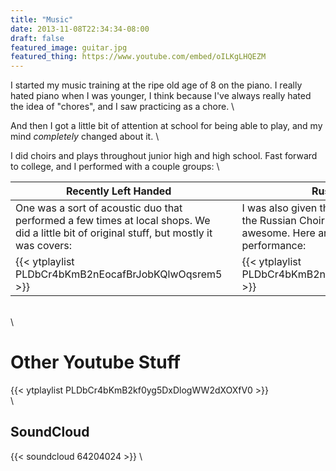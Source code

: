 ```yaml
---
title: "Music"
date: 2013-11-08T22:34:34-08:00
draft: false
featured_image: guitar.jpg
featured_thing: https://www.youtube.com/embed/oILKgLHQEZM
---
```

I started my music training at the ripe old age of 8 on the piano. I really hated piano when I was younger, I think
because I've always really hated the idea of "chores", and I saw practicing as a chore. \

And then I got a little bit of attention at school for being able to play, and my mind _completely_ changed about it. \

I did choirs and plays throughout junior high and high school. Fast forward to college, and I performed with a couple 
groups: \

|  Recently Left Handed |   | Russian Choir  |
|---|---|---|
|One was a sort of acoustic duo that performed a few times at local shops. We did a little bit of original stuff, but mostly it was covers: ||I was also given the opportunity to direct the Russian Choir at BYU, which was awesome. Here are some videos of our performance: |
|{{< ytplaylist PLDbCr4bKmB2nEocafBrJobKQlwOqsrem5 >}}||{{< ytplaylist PLDbCr4bKmB2nCjkZaApKYmMvfkjhDIH2v >}}| \
 \
 \
  
# Other Youtube Stuff 
 
{{< ytplaylist PLDbCr4bKmB2kf0yg5DxDlogWW2dXOXfV0 >}} 
 \
 \

## SoundCloud 

{{< soundcloud 64204024 >}} \

